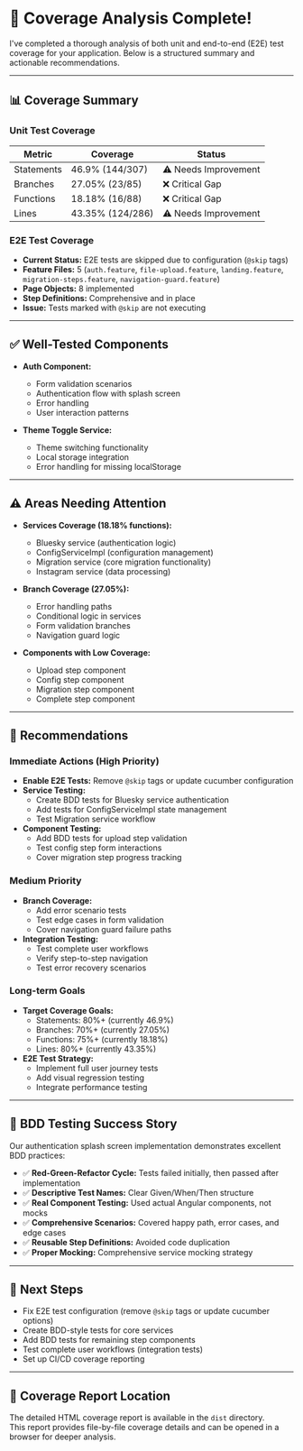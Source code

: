 # 🎉 Coverage Analysis Complete!

I've completed a thorough analysis of both unit and end-to-end (E2E) test coverage for your application. Below is a structured summary and actionable recommendations.

---

## 📊 Coverage Summary

### Unit Test Coverage

| Metric      | Coverage         | Status                |
|-------------|------------------|-----------------------|
| Statements  | 46.9% (144/307)  | ⚠️ Needs Improvement  |
| Branches    | 27.05% (23/85)   | ❌ Critical Gap       |
| Functions   | 18.18% (16/88)   | ❌ Critical Gap       |
| Lines       | 43.35% (124/286) | ⚠️ Needs Improvement  |

### E2E Test Coverage

- **Current Status:** E2E tests are skipped due to configuration (`@skip` tags)
- **Feature Files:** 5 (`auth.feature`, `file-upload.feature`, `landing.feature`, `migration-steps.feature`, `navigation-guard.feature`)
- **Page Objects:** 8 implemented
- **Step Definitions:** Comprehensive and in place
- **Issue:** Tests marked with `@skip` are not executing

---

## ✅ Well-Tested Components

- **Auth Component:**  
  - Form validation scenarios  
  - Authentication flow with splash screen  
  - Error handling  
  - User interaction patterns  

- **Theme Toggle Service:**  
  - Theme switching functionality  
  - Local storage integration  
  - Error handling for missing localStorage  

---

## ⚠️ Areas Needing Attention

- **Services Coverage (18.18% functions):**
  - Bluesky service (authentication logic)
  - ConfigServiceImpl (configuration management)
  - Migration service (core migration functionality)
  - Instagram service (data processing)

- **Branch Coverage (27.05%):**
  - Error handling paths
  - Conditional logic in services
  - Form validation branches
  - Navigation guard logic

- **Components with Low Coverage:**
  - Upload step component
  - Config step component
  - Migration step component
  - Complete step component

---

## 📝 Recommendations

### Immediate Actions (High Priority)
- **Enable E2E Tests:** Remove `@skip` tags or update cucumber configuration
- **Service Testing:**  
  - Create BDD tests for Bluesky service authentication  
  - Add tests for ConfigServiceImpl state management  
  - Test Migration service workflow  
- **Component Testing:**  
  - Add BDD tests for upload step validation  
  - Test config step form interactions  
  - Cover migration step progress tracking  

### Medium Priority
- **Branch Coverage:**  
  - Add error scenario tests  
  - Test edge cases in form validation  
  - Cover navigation guard failure paths  
- **Integration Testing:**  
  - Test complete user workflows  
  - Verify step-to-step navigation  
  - Test error recovery scenarios  

### Long-term Goals
- **Target Coverage Goals:**  
  - Statements: 80%+ (currently 46.9%)  
  - Branches: 70%+ (currently 27.05%)  
  - Functions: 75%+ (currently 18.18%)  
  - Lines: 80%+ (currently 43.35%)  
- **E2E Test Strategy:**  
  - Implement full user journey tests  
  - Add visual regression testing  
  - Integrate performance testing  

---

## 🌟 BDD Testing Success Story

Our authentication splash screen implementation demonstrates excellent BDD practices:

- ✅ **Red-Green-Refactor Cycle:** Tests failed initially, then passed after implementation
- ✅ **Descriptive Test Names:** Clear Given/When/Then structure
- ✅ **Real Component Testing:** Used actual Angular components, not mocks
- ✅ **Comprehensive Scenarios:** Covered happy path, error cases, and edge cases
- ✅ **Reusable Step Definitions:** Avoided code duplication
- ✅ **Proper Mocking:** Comprehensive service mocking strategy

---

## 🚀 Next Steps

- Fix E2E test configuration (remove `@skip` tags or update cucumber options)
- Create BDD-style tests for core services
- Add BDD tests for remaining step components
- Test complete user workflows (integration tests)
- Set up CI/CD coverage reporting

---

## 📁 Coverage Report Location

The detailed HTML coverage report is available in the `dist` directory.  
This report provides file-by-file coverage details and can be opened in a browser for deeper analysis.